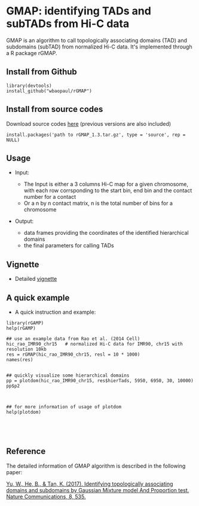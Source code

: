 # GMAP: identifying TADs and subTADs from Hi-C data

GMAP is an algorithm to call topologically associating domains (TAD) and subdomains (subTAD) from normalized Hi-C data.
It's implemented through a R package rGMAP.


## Install from Github 
```
library(devtools)
install_github("wbaopaul/rGMAP")
```

## Install from source codes

Download source codes [here](https://www.dropbox.com/sh/27es1vimtf5745t/AADLhBXE_wgrUIlnDS0LWpqYa?dl=0) (previous versions are also included)
```
install.packages('path to rGMAP_1.3.tar.gz', type = 'source', rep = NULL)
```
## Usage
* Input:
  - The Input is either a 3 columns Hi-C map for a given chromosome, with each row corrsponding to the start bin, end bin and the contact number for a contact
  - Or a n by n contact matrix, n is the total number of bins for a chromosome

* Output:
  - data frames providing the coordinates of the identified hierarchical domains
  - the final parameters for calling TADs

## Vignette
* Detailed [vignette](https://www.dropbox.com/s/n0bsr80fvmi1tp4/rGMAP-vignette.html?dl=0)

## A quick example
* A quick instruction and example:

```
library(rGAMP)
help(rGAMP)

## use an example data from Rao et al. (2014 Cell)
hic_rao_IMR90_chr15   # normalized Hi-C data for IMR90, chr15 with resolution 10kb
res = rGMAP(hic_rao_IMR90_chr15, resl = 10 * 1000)
names(res)


## quickly visualize some hierarchical domains
pp = plotdom(hic_rao_IMR90_chr15, res$hierTads, 5950, 6950, 30, 10000)
pp$p2



## for more information of usage of plotdom
help(plotdom)





```

## Reference
The detailed information of GMAP algorithm is described in the following paper:

[Yu, W., He, B., & Tan, K. (2017). Identifying topologically associating domains and subdomains by Gaussian Mixture model And Proportion test. Nature Communications, 8, 535. ](http://doi.org/10.1038/s41467-017-00478-8)


